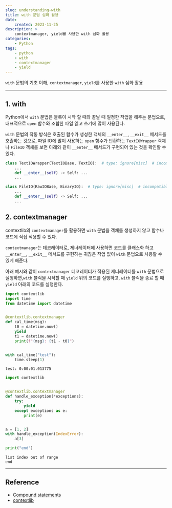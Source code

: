 ```yaml
---
slug: understanding-with
title: with 문법 심화 활용
date:
    created: 2023-11-25
description: >
    contextmanager, yield를 사용한 with 심화 활용
categories:
    - Python
tags:
    - python
    - with
    - contextmanager
    - yield
---
```


`with` 문법의 기초 이해, `contextmanager`, `yield`를 사용한 `with` 심화 활용  

<!-- more -->

---

## 1. with

Python에서 `with` 문법은 블록이 시작 할 때와 끝날 때 일정한 작업을 해주는 문법으로, 대표적으로 `open` 함수와 조합한 파일 읽고 쓰기에 많이 사용된다.  

`with` 문법의 작동 방식은 호출된 함수가 생성한 객체의 `__enter__`, `__exit__` 메서드를 호출하는 것으로, 파일 IO에 많이 사용하는 `open` 함수가 반환하는 `TextIOWrapper` 객체나 `FileIO` 객체를 보면 아래와 같이 `__enter__` 메서드가 구현되어 있는 것을 확인할 수 있다.  


```python
class TextIOWrapper(TextIOBase, TextIO):  # type: ignore[misc]  # incompatible definitions of write in the base classes
    ...
    def __enter__(self) -> Self: ...
    ...
```

```python
class FileIO(RawIOBase, BinaryIO):  # type: ignore[misc]  # incompatible definitions of writelines in the base classes
    ...
    def __enter__(self) -> Self: ...
    ...
```

## 2. contextmanager

contextlib의 `contextmanager`를 활용하면 `with` 문법을 객체를 생성하지 않고 함수나 코드에 직접 적용할 수 있다.  

`contextmanager`는 데코레이터로, 제너레이터에 사용하면 코드를 클래스화 하고 `__enter__`, `__exit__` 메서드를 구현하는 귀찮은 작업 없이 `with` 문법으로 사용할 수 있게 해준다.  

아래 예시와 같이 `contextmanager` 데코레이터가 적용된 제너레이터를 `with` 문법으로 실행하면,`with` 블럭을 시작할 때 `yield` 위의 코드를 실행하고, `with` 블럭을 종료 할 때 `yield` 아래의 코드를 실행한다.  

```python
import contextlib
import time
from datetime import datetime


@contextlib.contextmanager
def cal_time(msg):
    t0 = datetime.now()
    yield
    t1 = datetime.now()
    print(f"{msg}: {t1 - t0}")


with cal_time("test"):
    time.sleep(1)
```
```
test: 0:00:01.013775
```

```python
import contextlib


@contextlib.contextmanager
def handle_exception(*exceptions):
    try:
        yield
    except exceptions as e:
        print(e)


a = [1, 2]
with handle_exception(IndexError):
    a[3]

print("end")
```
```
list index out of range
end
```

---
## Reference
- [Compound statements](https://docs.python.org/3/reference/compound_stmts.html#the-with-statement)
- [contextlib](https://docs.python.org/3/library/contextlib.html)